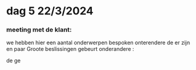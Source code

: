 # dag 5 22/3/2024

### meeting met de klant:

we hebben hier een aantal onderwerpen bespoken onterendere de er zijn en paar  Groote beslissingen gebeurt  onderandere :

de ge

